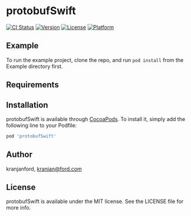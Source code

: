 # protobufSwift

[![CI Status](https://img.shields.io/travis/kranjanford/protobufSwift.svg?style=flat)](https://travis-ci.org/kranjanford/protobufSwift)
[![Version](https://img.shields.io/cocoapods/v/protobufSwift.svg?style=flat)](https://cocoapods.org/pods/protobufSwift)
[![License](https://img.shields.io/cocoapods/l/protobufSwift.svg?style=flat)](https://cocoapods.org/pods/protobufSwift)
[![Platform](https://img.shields.io/cocoapods/p/protobufSwift.svg?style=flat)](https://cocoapods.org/pods/protobufSwift)

## Example

To run the example project, clone the repo, and run `pod install` from the Example directory first.

## Requirements

## Installation

protobufSwift is available through [CocoaPods](https://cocoapods.org). To install
it, simply add the following line to your Podfile:

```ruby
pod 'protobufSwift'
```

## Author

kranjanford, kranjan@ford.com

## License

protobufSwift is available under the MIT license. See the LICENSE file for more info.
